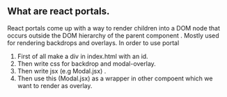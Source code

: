 ## What are react portals.
React portals come up with a way to render children into a DOM node that occurs outside the DOM hierarchy of the parent component .
Mostly used for rendering backdrops and overlays.
In order to use portal  
1) First of all make a div in index.html with an id.
2) Then write css for backdrop and modal-overlay.
3) Then write jsx (e.g Modal.jsx) .
4) Then use this (Modal.jsx) as a wrapper in other compoent which we want to render as overlay.
